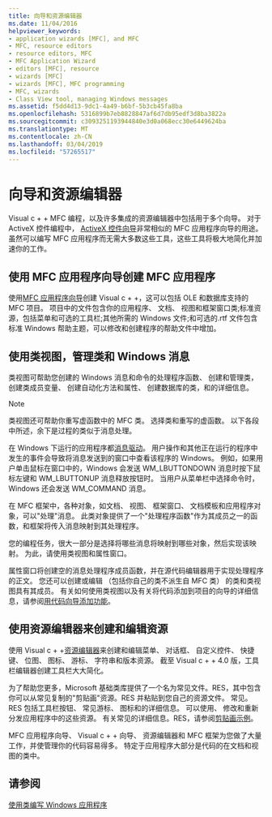 ```yaml
---
title: 向导和资源编辑器
ms.date: 11/04/2016
helpviewer_keywords:
- application wizards [MFC], and MFC
- MFC, resource editors
- resource editors, MFC
- MFC Application Wizard
- editors [MFC], resource
- wizards [MFC]
- wizards [MFC], MFC programming
- MFC, wizards
- Class View tool, managing Windows messages
ms.assetid: f5dd4d13-9dc1-4a49-b6bf-5b3cb45fa8ba
ms.openlocfilehash: 5316899b7eb8828847af6d7db95edf3d8ba3822a
ms.sourcegitcommit: c3093251193944840e3d0a068ecc30e6449624ba
ms.translationtype: MT
ms.contentlocale: zh-CN
ms.lasthandoff: 03/04/2019
ms.locfileid: "57265517"
---
```

# <a name="wizards-and-the-resource-editors"></a>向导和资源编辑器

Visual c + + MFC 编程，以及许多集成的资源编辑器中包括用于多个向导。 对于 ActiveX 控件编程中， [ActiveX 控件向导](../mfc/reference/mfc-activex-control-wizard.md)非常相似的 MFC 应用程序向导的用途。 虽然可以编写 MFC 应用程序而无需大多数这些工具，这些工具将极大地简化并加速你的工作。

##  <a name="_core_use_appwizard_to_create_an_mfc_application"></a> 使用 MFC 应用程序向导创建 MFC 应用程序

使用[MFC 应用程序向导](../mfc/reference/mfc-application-wizard.md)创建 Visual c + +，这可以包括 OLE 和数据库支持的 MFC 项目。 项目中的文件包含你的应用程序、 文档、 视图和框架窗口类;标准资源，包括菜单和可选的工具栏;其他所需的 Windows 文件;和可选的.rtf 文件包含标准 Windows 帮助主题，可以修改和创建程序的帮助文件中增加。

##  <a name="_core_use_classwizard_to_manage_classes_and_windows_messages"></a> 使用类视图，管理类和 Windows 消息

类视图可帮助您创建的 Windows 消息和命令的处理程序函数、 创建和管理类，创建类成员变量、 创建自动化方法和属性、 创建数据库的类，和的详细信息。

> [!NOTE]
>  类视图还可帮助你重写虚函数中的 MFC 类。 选择类和重写的虚函数。 以下各段中所述，余下是过程的类似于消息处理。

在 Windows 下运行的应用程序都[消息驱动](../mfc/message-handling-and-mapping.md)。 用户操作和其他正在运行的程序中发生的事件会导致将消息发送到的窗口中查看该程序的 Windows。 例如，如果用户单击鼠标在窗口中的，Windows 会发送 WM_LBUTTONDOWN 消息时按下鼠标左键和 WM_LBUTTONUP 消息释放按钮时。 当用户从菜单栏中选择命令时，Windows 还会发送 WM_COMMAND 消息。

在 MFC 框架中，各种对象，如文档、 视图、 框架窗口、 文档模板和应用程序对象，可以"处理"消息。 此类对象提供了一个"处理程序函数"作为其成员之一的函数，和框架将传入消息映射到其处理程序。

您的编程任务，很大一部分是选择将哪些消息将映射到哪些对象，然后实现该映射。 为此，请使用类视图和属性窗口。

属性窗口将创建空的消息处理程序成员函数，并在源代码编辑器用于实现处理程序的正文。 您还可以创建或编辑 （包括你自己的类不派生自 MFC 类） 的类和类视图具有其成员。 有关如何使用类视图以及有关将代码添加到项目的向导的详细信息，请参阅[用代码向导添加功能](../ide/adding-functionality-with-code-wizards-cpp.md)。

##  <a name="_core_use_the_resource_editors_to_create_and_edit_resources"></a> 使用资源编辑器来创建和编辑资源

使用 Visual c + +[资源编辑器](../windows/resource-editors.md)来创建和编辑菜单、 对话框、 自定义控件、 快捷键、 位图、 图标、 游标、 字符串和版本资源。 截至 Visual c + + 4.0 版，工具栏编辑器创建工具栏大大简化。

为了帮助您更多，Microsoft 基础类库提供了一个名为常见文件。RES，其中包含你可以从常见复制的"剪贴画"资源。RES 并粘贴到您自己的资源文件。 常见。RES 包括工具栏按钮、 常见游标、 图标和的详细信息。 可以使用、 修改和重新分发应用程序中的这些资源。 有关常见的详细信息。RES，请参阅[剪贴画示例](../visual-cpp-samples.md)。

MFC 应用程序向导、 Visual c + + 向导、 资源编辑器和 MFC 框架为您做了大量工作，并使管理你的代码容易得多。 特定于应用程序大部分是代码的在文档和视图的类中。

## <a name="see-also"></a>请参阅

[使用类编写 Windows 应用程序](../mfc/using-the-classes-to-write-applications-for-windows.md)
